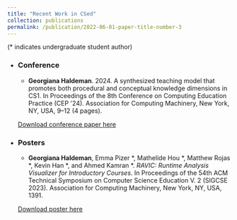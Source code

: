 ```yaml
---
title: "Recent Work in CSed"
collection: publications
permalink: /publication/2022-06-01-paper-title-number-3
---
```


<!-- Research I am currently working on. -->

(* indicates undergraduate student author)

- ### Conference
    - **Georgiana Haldeman**. 2024. A synthesized teaching model that promotes both procedural and conceptual knowledge dimensions in CS1. In Proceedings of the 8th Conference on Computing Education Practice (CEP '24). Association for Computing Machinery, New York, NY, USA, 9–12 (4 pages). 
    
    [Download conference paper here](https://doi.org/10.1145/3633053.3633064)

- ### Posters
    - **Georgiana Haldeman**, Emma Pizer *, Mathelide Hou *, Matthew Rojas *, Kevin Han *, and Ahmed Kamran *. _RAVIC: Runtime Analysis Visualizer for Introductory Courses_. In Proceedings of the 54th ACM Technical Symposium on Computer Science Education V. 2 (SIGCSE 2023). Association for Computing Machinery, New York, NY, USA, 1391. 
    
    [Download poster here](https://doi.org/10.1145/3545947.3576336)